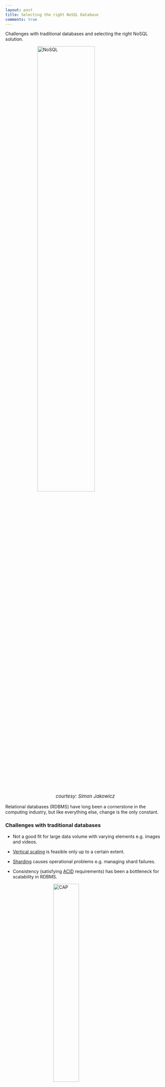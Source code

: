 ```yaml
---
layout: post
title: Selecting the right NoSQL Database
comments: true
---
```


Challenges with traditional databases and selecting the right NoSQL solution.

<img class="no-shadow" alt="NoSQL" src="/Front/assets/img/11/nosql.jpg" style="width: 60%; height: auto; display: block; margin: 0 auto;"/>
<p style="text-align: center; font-size:15px;"><em>courtesy: Simon Jakowicz</em></p>

Relational databases (RDBMS) have long been a cornerstone in the computing industry, but like everything else, change is the only constant. 

### **Challenges with traditional databases**

* Not a good fit for large data volume with varying elements e.g. images and videos.

* [Vertical scaling](https://en.wikipedia.org/wiki/Scalability#Horizontal_and_vertical_scaling) is feasible only up to a certain extent.

* [Sharding](https://en.wikipedia.org/wiki/Shard_(database_architecture)) causes operational problems e.g. managing shard failures.

* Consistency (satisfying [ACID](https://en.wikipedia.org/wiki/ACID) requirements) has been a bottleneck for scalability in RDBMS.

<img class="no-shadow" alt="CAP" src="/Front/assets/img/11/cap.jpg" style="width: 40%; height: auto; display: block; margin: 0 auto;"/>
<p style="text-align: center; font-size:15px;"><em>CAP theorem</em></p>

### **Benefits of NoSQL**

* NoSQL is a **BaSE** system.
    * **Basically Available:** The system does not guarantee availability in accordance with the
      [CAP theorem](https://en.wikipedia.org/wiki/CAP_theorem).
    * **Soft State:** The state of the system may change over time, even without an input.
    * **Eventual Consistency:** The system will become consistent over time, provided that the system does
    not receive any input during that period.

* A non-locking concurrency control mechanism so that the real time reads will not conflict with the writes.

* Scalable replication and distribution.

Now we have SQL vs NoSQL differences cleared out, it's time to dig in some of the most popular options and their use cases.

### **I. Document Store**

Most popular, most diverse. Best suited for applications with varied data requirements. Instead of storing data in different tables, data that is frequently queried together is stored together in the same document.

<img class="no-shadow" alt="MongoDB" src="/Front/assets/img/11/mongo.jpg" style="width: 30%; height: auto; display: block; margin: 0 auto;"/>
<p style="text-align: center; font-size:15px;"><em>MongoDB: The poster child of NoSQL</em></p>

**When to use them?**

* Large websites with a high volume of reads and writes.

* Real-time analysis and high speed logging.

* Caching and high scalability.

Some of the big names using MongoDB include Sony, Udacity, IBM, HTC and Foursquare.

### **II. Column Store**

Column type NoSQL boasts high availability. They are best suited for high velocity random reads and writes.
They have flexible sparse/wide column requirements.  Column types run on clusters of multiple servers and are perfect for gigantic applications.

<img class="no-shadow" alt="Cassandra" src="/Front/assets/img/11/cas.png" style="width: 30%; height: auto; display: block; margin: 0 auto;"/>
<p style="text-align: center; font-size:15px;"><em>Cassandra</em></p>

**When to use them?**

* Applications that always require frequent writes.

* Applications that are geographically distributed over multiple data centers.

* Applications that are really huge (>100 TB) and can tolerate short term inconsistency.

Some of the big names using Cassandra include CERN, Netflix and Facebook.

### **III. Key-Value Store**

Key-Value stores are well suited for frequent but smaller reads and writes. They have a relatively simple query structure compared to other three types.

<img class="no-shadow" alt="Redis" src="/Front/assets/img/11/redis.png" style="width: 30%; height: auto; display: block; margin: 0 auto;"/>
<p style="text-align: center; font-size:15px;"><em>Redis</em></p>

**When to use them?**

* Caching data from RDBMS to improve performance.

* Tracking transient attributes in a bigger application e.g. shopping cart.

* Storing configuration and user information for mobile applications.

Some of the big names using Redis are GitHub, StackOverflow and Pinterest.

### **IV. Graph Store**

Graph stores are well suited for leveraging data relationships that store relationship information as a first-class entity. They are usually built on top of column stores to provide richer functions e.g. Facebook.

<img class="no-shadow" alt="Neo4j" src="/Front/assets/img/11/neo.png" style="width: 30%; height: auto; display: block; margin: 0 auto;"/>
<p style="text-align: center; font-size:15px;"><em>Neo4j</em></p>

**When to use them?**

* Network and IT infrastructure management.

* Identity and access management.

* Recommendation systems and social networks.

### **Furthermore**
Hope this brief introduction will help you select the right NoSQL solution. Here are some additional resources:

* [NoSQL by MongoDB](https://www.mongodb.com/nosql-explained)
* [List of NoSQL databases](http://nosql-database.org/) 
